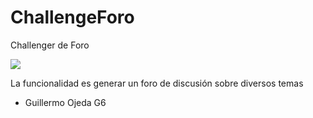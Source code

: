 # ChallengeForo
Challenger de Foro


<p align="left">
   <img src="https://img.shields.io/badge/STATUS-CREADO%20TERMINADO-blue">
   </p>

La funcionalidad es generar un foro de discusión sobre diversos temas


   * Guillermo Ojeda G6
